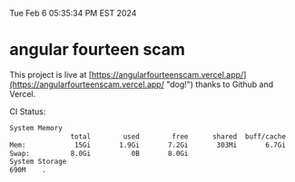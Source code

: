 Tue Feb  6 05:35:34 PM EST 2024

# angular fourteen scam


This project is live at [https://angularfourteenscam.vercel.app/](https://angularfourteenscam.vercel.app/ "dog!") thanks to Github and Vercel.

CI Status: 

```bash
System Memory
               total        used        free      shared  buff/cache   available
Mem:            15Gi       1.9Gi       7.2Gi       303Mi       6.7Gi        13Gi
Swap:          8.0Gi          0B       8.0Gi
System Storage
690M	.
```
```bash

